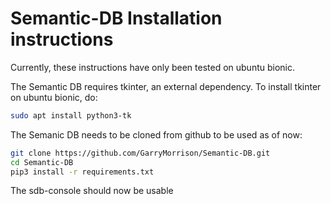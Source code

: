 # Semantic-DB Installation instructions

Currently, these instructions have only been tested on ubuntu bionic.

The Semantic DB requires tkinter, an external dependency. To install tkinter
on ubuntu bionic, do:

```bash
sudo apt install python3-tk
```

The Semanic DB needs to be cloned from github to be used as of now:

```bash
git clone https://github.com/GarryMorrison/Semantic-DB.git
cd Semantic-DB
pip3 install -r requirements.txt
```

The sdb-console should now be usable
